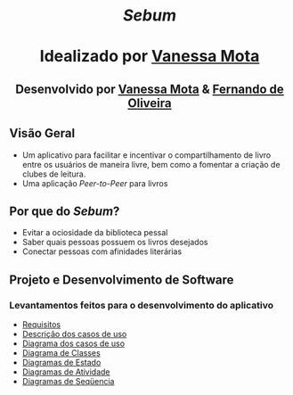 <div align="center">

# *Sebum* 

# Idealizado por [Vanessa Mota](https://gitlab.com/vanessaoliveira2706)

## Desenvolvido por [Vanessa Mota](https://gitlab.com/vanessaoliveira2706) & [Fernando de Oliveira](https://gitlab.com/FernandoDeOliveira)

</div>

## Visão Geral
- Um aplicativo para facilitar e incentivar o compartilhamento de livro entre os usuários de maneira livre, bem como a fomentar a criação de clubes de leitura.
- Uma aplicação *Peer-to-Peer* para livros

## Por que do *Sebum*?
- Evitar a ociosidade da biblioteca pessal
- Saber quais pessoas possuem os livros desejados
- Conectar pessoas com afinidades literárias

## Projeto e Desenvolvimento de Software
### Levantamentos feitos para o desenvolvimento do aplicativo
- [Requisitos](https://gitlab.com/FernandoDeOliveira/sebum/wikis/Requisitos)
- [Descrição dos casos de uso](https://gitlab.com/FernandoDeOliveira/sebum/wikis/Descri%C3%A7%C3%A3o-dos-casos-de-uso)
- [Diagrama dos casos de uso](https://gitlab.com/FernandoDeOliveira/sebum/wikis/Diagrama-dos-casos-de-uso)
- [Diagrama de Classes](https://gitlab.com/FernandoDeOliveira/sebum/wikis/Diagrama-de-Classes)
- [Diagramas de Estado](https://gitlab.com/FernandoDeOliveira/sebum/wikis/Diagramas-de-Estado)
- [Diagramas de Atividade](https://gitlab.com/FernandoDeOliveira/sebum/wikis/Diagrama-de-atividade)
- [Diagramas de Seqüencia](https://gitlab.com/FernandoDeOliveira/sebum/wikis/Diagramas-de-Seq%C3%BCencia)
